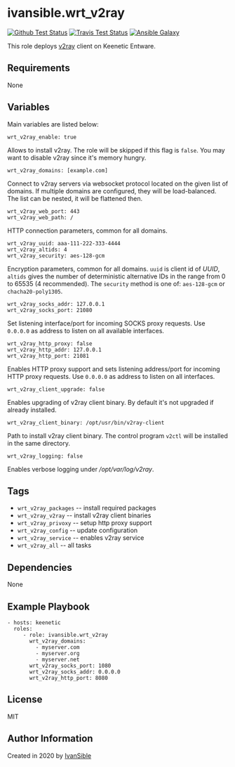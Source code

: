 # ivansible.wrt_v2ray

[![Github Test Status](https://github.com/ivansible/wrt-v2ray/workflows/Molecule%20test/badge.svg?branch=master)](https://github.com/ivansible/wrt-v2ray/actions)
[![Travis Test Status](https://travis-ci.org/ivansible/wrt-v2ray.svg?branch=master)](https://travis-ci.org/ivansible/wrt-v2ray)
[![Ansible Galaxy](https://img.shields.io/badge/galaxy-ivansible.wrt__v2ray-68a.svg?style=flat)](https://galaxy.ansible.com/ivansible/wrt_v2ray/)

This role deploys [v2ray](https://github.com/v2ray/v2ray-core/) client
on Keenetic Entware.


## Requirements

None


## Variables

Main variables are listed below:

    wrt_v2ray_enable: true
Allows to install v2ray.
The role will be skipped if this flag is `false`.
You may want to disable v2ray since it's memory hungry.

    wrt_v2ray_domains: [example.com]
Connect to v2ray servers via websocket protocol located on the given list
of domains. If multiple domains are configured, they will be load-balanced.
The list can be nested, it will be flattened then.

    wrt_v2ray_web_port: 443
    wrt_v2ray_web_path: /
HTTP connection parameters, common for all domains.

    wrt_v2ray_uuid: aaa-111-222-333-4444
    wrt_v2ray_altids: 4
    wrt_v2ray_security: aes-128-gcm
Encryption parameters, common for all domains.
`uuid` is client id of _UUID_, `altids` gives the number of deterministic
alternative IDs in the range from 0 to 65535 (4 recommended).
The `security` method is one of: `aes-128-gcm` or `chacha20-poly1305`.

    wrt_v2ray_socks_addr: 127.0.0.1
    wrt_v2ray_socks_port: 21080
Set listening interface/port for incoming SOCKS proxy requests.
Use `0.0.0.0` as address to listen on all available interfaces.

    wrt_v2ray_http_proxy: false
    wrt_v2ray_http_addr: 127.0.0.1
    wrt_v2ray_http_port: 21081
Enables HTTP proxy support and sets listening address/port for incoming HTTP
proxy requests. Use `0.0.0.0` as address to listen on all interfaces.

    wrt_v2ray_client_upgrade: false
Enables upgrading of v2ray client binary.
By default it's not upgraded if already installed.

    wrt_v2ray_client_binary: /opt/usr/bin/v2ray-client
Path to install v2ray client binary.
The control program `v2ctl` will be installed in the same directory.

    wrt_v2ray_logging: false
Enables verbose logging under _/opt/var/log/v2ray_.


## Tags

- `wrt_v2ray_packages` -- install required packages
- `wrt_v2ray_v2ray` -- install v2ray client binaries
- `wrt_v2ray_privoxy` -- setup http proxy support
- `wrt_v2ray_config` -- update configuration
- `wrt_v2ray_service` -- enables v2ray service
- `wrt_v2ray_all` -- all tasks


## Dependencies

None


## Example Playbook

    - hosts: keenetic
      roles:
         - role: ivansible.wrt_v2ray
           wrt_v2ray_domains:
             - myserver.com
             - myserver.org
             - myserver.net
           wrt_v2ray_socks_port: 1080
           wrt_v2ray_socks_addr: 0.0.0.0
           wrt_v2ray_http_port: 8080


## License

MIT


## Author Information

Created in 2020 by [IvanSible](https://github.com/ivansible)
